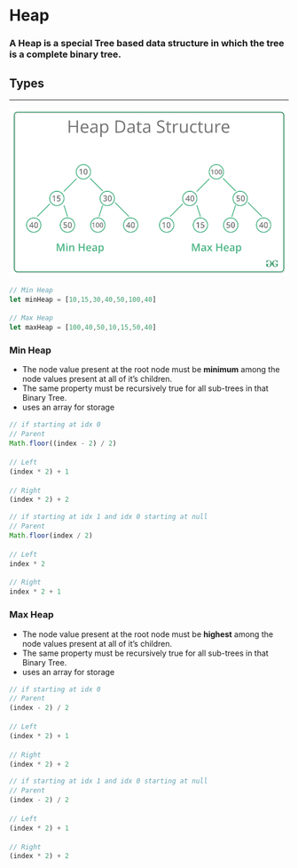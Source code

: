 # Heap

### A Heap is a **special Tree** based data structure in which the tree is a **complete binary tree**.

## Types  
-------
![Min & Max Heap](../images/tree/min_max_heap.bmp "Min & Max Heap Tree")

```js
// Min Heap
let minHeap = [10,15,30,40,50,100,40]

// Max Heap
let maxHeap = [100,40,50,10,15,50,40]
```
### Min Heap
- The node value present at the root node must be **minimum** among the node values present at all of it’s children. 
- The same property must be recursively true for all sub-trees in that Binary Tree. 
- uses an array for storage

```js
// if starting at idx 0
// Parent
Math.floor((index - 2) / 2)

// Left
(index * 2) + 1

// Right
(index * 2) + 2
```

```js
// if starting at idx 1 and idx 0 starting at null
// Parent
Math.floor(index / 2)

// Left
index * 2

// Right
index * 2 + 1
```

### Max Heap
- The node value present at the root node must be **highest** among the node values present at all of it’s children. 
- The same property must be recursively true for all sub-trees in that Binary Tree.
- uses an array for storage

```js
// if starting at idx 0
// Parent
(index - 2) / 2

// Left
(index * 2) + 1

// Right
(index * 2) + 2
```

```js
// if starting at idx 1 and idx 0 starting at null
// Parent
(index - 2) / 2

// Left
(index * 2) + 1

// Right
(index * 2) + 2
```
